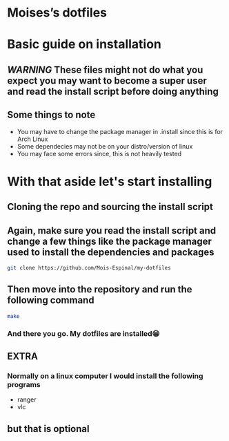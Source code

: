 # Moises’s dotfiles

# Basic guide on installation
## ***WARNING*** **These files might not do what you expect you may want to become a super user and read the install script before doing anything**
## Some things to note
- You may have to change the package manager in .install since this is for Arch Linux
- Some dependecies may not be on your distro/version of linux 
- You may face some errors since, this is not heavily tested

# With that aside let's start installing
## Cloning the repo and sourcing the install script
## Again, make sure you read the install script and change a few things like the package manager used to install the dependencies and packages
```bash
git clone https://github.com/Mois-Espinal/my-dotfiles
```
## Then move into the repository and run the following command
```bash
make
```
### And there you go. My dotfiles are installed😁
## **EXTRA**

### Normally on a linux computer I would install the following programs
- ranger
- vlc
## but that is optional
